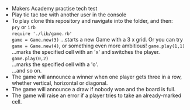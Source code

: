 * Makers Academy practise tech test
* Play tic tac toe with another user in the console
* To play clone this repository and navigate into the folder, and then:  
`pry` or `irb`  
`require './lib/game.rb'`  
`game = Game.new(3)` 
...starts a new Game with a 3 x grid.  Or you can try `game = Game.new(4)`, or something even more ambitious!
`game.play(1,1)`   
...marks the specified cell with an 'x' and switches the player.  
`game.play(0,2)`  
...marks the specified cell with a 'o'.  
...and so on. 
* The game will announce a winner when one player gets three in a row, whether vertical, horizontal or diagonal.
* The game will announce a draw if nobody won and the board is full.
* The game will raise an error if a player tries to take an already-marked cell.


